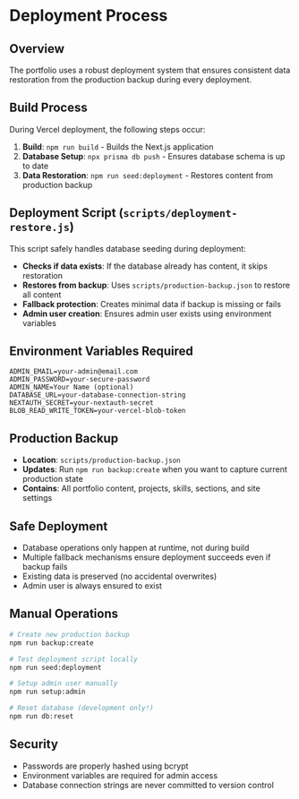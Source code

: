 # Deployment Process

## Overview

The portfolio uses a robust deployment system that ensures consistent data restoration from the production backup during every deployment.

## Build Process

During Vercel deployment, the following steps occur:

1. **Build**: `npm run build` - Builds the Next.js application
2. **Database Setup**: `npx prisma db push` - Ensures database schema is up to date
3. **Data Restoration**: `npm run seed:deployment` - Restores content from production backup

## Deployment Script (`scripts/deployment-restore.js`)

This script safely handles database seeding during deployment:

- **Checks if data exists**: If the database already has content, it skips restoration
- **Restores from backup**: Uses `scripts/production-backup.json` to restore all content
- **Fallback protection**: Creates minimal data if backup is missing or fails
- **Admin user creation**: Ensures admin user exists using environment variables

## Environment Variables Required

```
ADMIN_EMAIL=your-admin@email.com
ADMIN_PASSWORD=your-secure-password
ADMIN_NAME=Your Name (optional)
DATABASE_URL=your-database-connection-string
NEXTAUTH_SECRET=your-nextauth-secret
BLOB_READ_WRITE_TOKEN=your-vercel-blob-token
```

## Production Backup

- **Location**: `scripts/production-backup.json`
- **Updates**: Run `npm run backup:create` when you want to capture current production state
- **Contains**: All portfolio content, projects, skills, sections, and site settings

## Safe Deployment

- Database operations only happen at runtime, not during build
- Multiple fallback mechanisms ensure deployment succeeds even if backup fails
- Existing data is preserved (no accidental overwrites)
- Admin user is always ensured to exist

## Manual Operations

```bash
# Create new production backup
npm run backup:create

# Test deployment script locally
npm run seed:deployment

# Setup admin user manually
npm run setup:admin

# Reset database (development only!)
npm run db:reset
```

## Security

- Passwords are properly hashed using bcrypt
- Environment variables are required for admin access
- Database connection strings are never committed to version control
